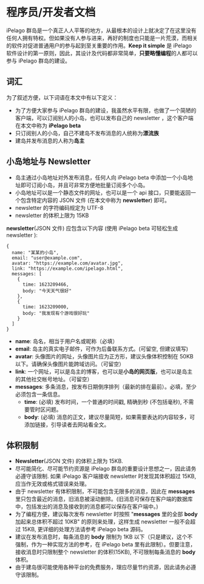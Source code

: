 # 程序员/开发者文档

iPelago 群岛是一个真正人人平等的地方，从最根本的设计上就决定了在这里没有任何人拥有特权。但如果没有人参与进来，再好的制度也只能是一片荒漠，而相关的软件对促进普通用户的参与起到至关重要的作用。**Keep it simple** 是 iPelago 软件设计的第一原则，因此，其设计及代码都非常简单，**只要略懂编程**的人都可以参与 iPelago 群岛的建设。

## 词汇

为了叙述方便，以下词语在本文中有以下定义：

- 为了方便大家参与 iPelago 群岛的建设，我虽然水平有限，也做了一个简陋的客户端，可以订阅别人的小岛，也可以发布自己的 newsletter ，这个客户端在本文中称为 **iPelago beta**
- 只订阅别人的小岛，自己不建岛不发布消息的人统称为**漂流族**
- 建岛并发布消息的人称为**岛主**

## 小岛地址与 Newsletter

- 岛主通过小岛地址对外发布消息，任何人向 iPelago beta 中添加一个小岛地址即可订阅小岛，并且可非常方便地批量订阅多个小岛。
- 小岛地址可以是一个静态文件的网址，也可以是一个 api 接口，只要能返回一个包含特定内容的 JSON 文件 (在本文中称为 **newsletter**) 即可。
- newsletter 的字符编码规定为 UTF-8
- newsletter 的体积上限为 15KB

**newsletter**(JSON 文件) 应包含以下内容 (使用 iPelago beta 可轻松生成 newsletter ):

```
{
  name: "某某的小岛",
  email: "user@example.com",
  avatar: "https://example.com/avatar.jpg",
  link: "https://example.com/ipelago.html",
  messages: [
    {
      time: 1623209466,
      body: "今天天气很好"
    },
    {
      time: 1623209000,
      body: "我发现有个游戏很好玩"
    }
  ]
}
```

- **name**: 岛名，相当于用户名或昵称（必填）
- **email**: 岛主的真实电子邮件，可作为后备联系方式。(可留空, 但建议填写)
- **avatar**: 头像图片的网址，头像图片应为正方形，建议头像体积控制在 50KB 以下。请确保头像图片能跨域访问。（可留空）
- **link**: 一个网址，可以是岛主的博客，也可以是**小岛的网页版**，也可以是岛主的其他社交帐号地址。（可留空）
- **messages**: 多条消息，按发布日期倒序排列（最新的排在最前）。必填，至少必须包含一条信息。
  - **time**: (必填) 发布时间，一个普通的时间戳, 精确到秒 (不包括毫秒), 不需要管时区问题。
  - **body**: (必填) 消息的正文，建议尽量简短，如果需要表达的内容较多，可添加链接，引导读者去网站看全文。

## 体积限制

- **Newsletter**(JSON 文件) 的体积上限为 15KB.
- 尽可能简化、尽可能节约资源是 iPelago 群岛的重要设计思想之一，因此请务必遵守该限制. 如果 iPelago 客户端接收 newsletter 时发现其体积超过 15KB, 应当作无效或格式错误来处理。
- 由于 newsletter 有体积限制，不可能包含无限多的消息，因此在 **messages** 里只包含最近的消息，旧消息被滚动删除。(旧消息可保存在客户端的数据库中，包括发出的消息及接收到的消息都可以保存在客户端中。)
- 为了编程方便，建议每次发布 newsletter 时按照 "**messages** 里的全部 **body** 加起来总体积不超过 10KB" 的原则来处理，这样生成 newsletter 一般不会超过 15KB, 更详细的处理方法请参考 iPelago beta 源码。
- 建议在发布消息时，每条消息的 **body** 限制为 1KB 以下（只是建议，这个不强制，作为一种实现方法的参考，在 iPelago beta 里有此限制）。但要注意，接收消息时只限制整个 newsletter 的体积(15KB), 不可限制每条消息的 **body** 体积。
- 由于建岛很可能使用各种平台的免费服务，理应尽量节约资源，因此请务必遵守该限制。